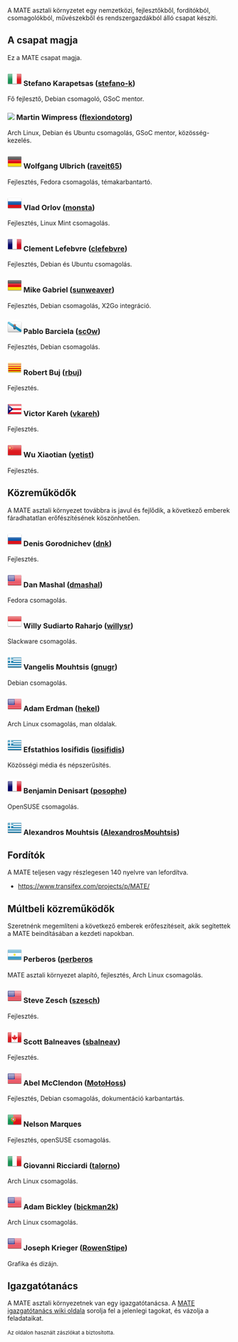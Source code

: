 <!--
.. link:
.. description:
.. tags:
.. date: 2011-12-05 07:25:21
.. title: Csapat
.. slug: team
-->

A MATE asztali környzetet egy nemzetközi, fejlesztőkből,
fordítókból, csomagolókból, művészekből és rendszergazdákból álló
csapat készíti.

## A csapat magja

Ez a MATE csapat magja.

### ![](/assets/img/flags/32/Italy.png) Stefano Karapetsas ([stefano-k](https://github.com/stefano-k))

Fő fejlesztő, Debian csomagoló, GSoC mentor.

### ![](/assets/img/flags/32/United%20Kingdom\(Great%20Britain\).png) Martin Wimpress ([flexiondotorg](https://github.com/flexiondotorg))

Arch Linux, Debian és Ubuntu csomagolás, GSoC mentor, közösség-kezelés.

### ![](/assets/img/flags/32/Germany.png) Wolfgang Ulbrich ([raveit65](https://github.com/raveit65))

Fejlesztés, Fedora csomagolás, témakarbantartó.

### ![](/assets/img/flags/32/Russian%20Federation.png) Vlad Orlov ([monsta](https://github.com/monsta))

Fejlesztés, Linux Mint csomagolás.

### ![](/assets/img/flags/32/France.png) Clement Lefebvre ([clefebvre](https://github.com/clefebvre))

Fejlesztés, Debian és Ubuntu csomagolás.

### ![](/assets/img/flags/32/Germany.png) Mike Gabriel ([sunweaver](https://github.com/sunweaver))

Fejlesztés, Debian csomagolás, X2Go integráció.

### ![](/assets/img/flags/32/Galicia.png) Pablo Barciela ([sc0w](https://github.com/sc0w))

Fejlesztés, Debian csomagolás.

### ![](/assets/img/flags/32/Catalonia.png) Robert Buj ([rbuj](https://github.com/rbuj))

Fejlesztés.

### ![](/assets/img/flags/32/Puerto%20Rico.png) Victor Kareh ([vkareh](https://github.com/vkareh))

Fejlesztés.

### ![](/assets/img/flags/32/China.png) Wu Xiaotian ([yetist](https://github.com/yetist))

Fejlesztés.

## Közreműködők

A MATE asztali környezet továbbra is javul és fejlődik, a következő
emberek fáradhatatlan erőfészítésének köszönhetően.

### ![](/assets/img/flags/32/Russian%20Federation.png) Denis Gorodnichev ([dnk](https://github.com/dnk))

Fejlesztés.

### ![](/assets/img/flags/32/USA.png) Dan Mashal ([dmashal](https://github.com/dmashal))

Fedora csomagolás.

### ![](/assets/img/flags/32/Indonesia.png) Willy Sudiarto Raharjo ([willysr](https://github.com/willysr))

Slackware csomagolás.

### ![](/assets/img/flags/32/Greece.png) Vangelis Mouhtsis ([gnugr](https://github.com/gnugr))

Debian csomagolás.

### ![](/assets/img/flags/32/USA.png) Adam Erdman ([hekel](https://github.com/hekel))

Arch Linux csomagolás, man oldalak.

### ![](/assets/img/flags/32/Greece.png) Efstathios Iosifidis ([iosifidis](https://github.com/iosifidis))

Közösségi média és népszerűsítés.

### ![](/assets/img/flags/32/France.png) Benjamin Denisart ([posophe](https://github.com/posophe))

OpenSUSE csomagolás.

### ![](/assets/img/flags/32/Greece.png) Alexandros Mouhtsis ([AlexandrosMouhtsis](https://github.com/AlexandrosMouhtsis))



## Fordítók

A MATE teljesen vagy részlegesen 140 nyelvre van lefordítva.

  * <https://www.transifex.com/projects/p/MATE/>

## Múltbeli közreműködők

Szeretnénk megemlíteni a következő emberek erőfeszítéseit, akik segítettek
a MATE beindításában a kezdeti napokban.

### ![](/assets/img/flags/32/Argentina.png) Perberos ([perberos]((https://github.com/perberos))

MATE asztali környezet alapító, fejlesztés, Arch Linux csomagolás.

### ![](/assets/img/flags/32/USA.png) Steve Zesch ([szesch](https://github.com/szesch))

Fejlesztés.

### ![](/assets/img/flags/32/Canada.png) Scott Balneaves ([sbalneav](https://github.com/sbalneav))

Fejlesztés.

### ![](/assets/img/flags/32/USA.png) Abel McClendon ([MotoHoss](https://github.com/MotoHoss))

Fejlesztés, Debian csomagolás, dokumentáció karbantartás.

### ![](/assets/img/flags/32/Portugal.png) Nelson Marques

Fejlesztés, openSUSE csomagolás.

### ![](/assets/img/flags/32/Italy.png) Giovanni Ricciardi ([talorno](https://github.com/talorno))

Arch Linux csomagolás.

### ![](/assets/img/flags/32/USA.png) Adam Bickley ([bickman2k](https://github.com/bickman2k))

Arch Linux csomagolás.

### ![](/assets/img/flags/32/USA.png) Joseph Krieger ([RowenStipe](https://github.com/RowenStipe))

Grafika és dizájn.

## Igazgatótanács

A MATE asztali környezetnek van egy igazgatótanácsa. A
[MATE igazgatótanács wiki oldala](http://wiki.mate-desktop.com/board)
sorolja fel a jelenlegi tagokat, és vázolja a feladataikat.

<small>
Az oldalon használt zászlókat a <http://www.icondrawer.com> biztosította.
</small>
